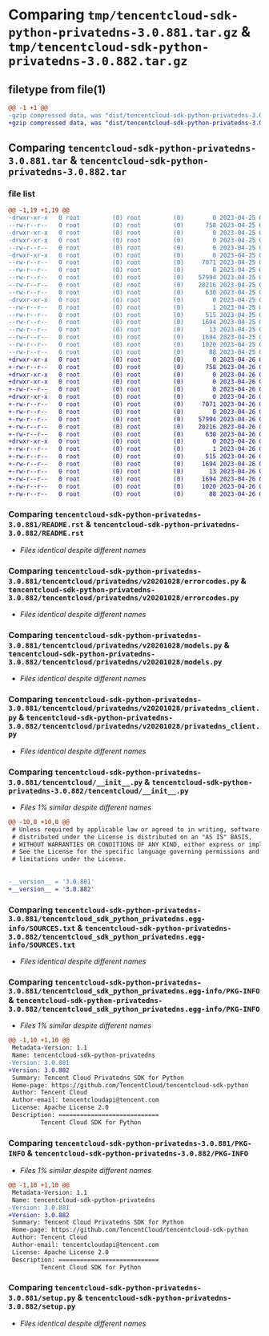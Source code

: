 # Comparing `tmp/tencentcloud-sdk-python-privatedns-3.0.881.tar.gz` & `tmp/tencentcloud-sdk-python-privatedns-3.0.882.tar.gz`

## filetype from file(1)

```diff
@@ -1 +1 @@
-gzip compressed data, was "dist/tencentcloud-sdk-python-privatedns-3.0.881.tar", last modified: Tue Apr 25 00:47:11 2023, max compression
+gzip compressed data, was "dist/tencentcloud-sdk-python-privatedns-3.0.882.tar", last modified: Wed Apr 26 03:43:36 2023, max compression
```

## Comparing `tencentcloud-sdk-python-privatedns-3.0.881.tar` & `tencentcloud-sdk-python-privatedns-3.0.882.tar`

### file list

```diff
@@ -1,19 +1,19 @@
-drwxr-xr-x   0 root         (0) root         (0)        0 2023-04-25 00:47:11.000000 tencentcloud-sdk-python-privatedns-3.0.881/
--rw-r--r--   0 root         (0) root         (0)      758 2023-04-25 00:47:11.000000 tencentcloud-sdk-python-privatedns-3.0.881/README.rst
-drwxr-xr-x   0 root         (0) root         (0)        0 2023-04-25 00:47:11.000000 tencentcloud-sdk-python-privatedns-3.0.881/tencentcloud/
-drwxr-xr-x   0 root         (0) root         (0)        0 2023-04-25 00:47:11.000000 tencentcloud-sdk-python-privatedns-3.0.881/tencentcloud/privatedns/
--rw-r--r--   0 root         (0) root         (0)        0 2023-04-25 00:47:11.000000 tencentcloud-sdk-python-privatedns-3.0.881/tencentcloud/privatedns/__init__.py
-drwxr-xr-x   0 root         (0) root         (0)        0 2023-04-25 00:47:11.000000 tencentcloud-sdk-python-privatedns-3.0.881/tencentcloud/privatedns/v20201028/
--rw-r--r--   0 root         (0) root         (0)     7071 2023-04-25 00:47:11.000000 tencentcloud-sdk-python-privatedns-3.0.881/tencentcloud/privatedns/v20201028/errorcodes.py
--rw-r--r--   0 root         (0) root         (0)        0 2023-04-25 00:47:11.000000 tencentcloud-sdk-python-privatedns-3.0.881/tencentcloud/privatedns/v20201028/__init__.py
--rw-r--r--   0 root         (0) root         (0)    57994 2023-04-25 00:47:11.000000 tencentcloud-sdk-python-privatedns-3.0.881/tencentcloud/privatedns/v20201028/models.py
--rw-r--r--   0 root         (0) root         (0)    20216 2023-04-25 00:47:11.000000 tencentcloud-sdk-python-privatedns-3.0.881/tencentcloud/privatedns/v20201028/privatedns_client.py
--rw-r--r--   0 root         (0) root         (0)      630 2023-04-25 00:47:11.000000 tencentcloud-sdk-python-privatedns-3.0.881/tencentcloud/__init__.py
-drwxr-xr-x   0 root         (0) root         (0)        0 2023-04-25 00:47:11.000000 tencentcloud-sdk-python-privatedns-3.0.881/tencentcloud_sdk_python_privatedns.egg-info/
--rw-r--r--   0 root         (0) root         (0)        1 2023-04-25 00:47:11.000000 tencentcloud-sdk-python-privatedns-3.0.881/tencentcloud_sdk_python_privatedns.egg-info/dependency_links.txt
--rw-r--r--   0 root         (0) root         (0)      515 2023-04-25 00:47:11.000000 tencentcloud-sdk-python-privatedns-3.0.881/tencentcloud_sdk_python_privatedns.egg-info/SOURCES.txt
--rw-r--r--   0 root         (0) root         (0)     1694 2023-04-25 00:47:11.000000 tencentcloud-sdk-python-privatedns-3.0.881/tencentcloud_sdk_python_privatedns.egg-info/PKG-INFO
--rw-r--r--   0 root         (0) root         (0)       13 2023-04-25 00:47:11.000000 tencentcloud-sdk-python-privatedns-3.0.881/tencentcloud_sdk_python_privatedns.egg-info/top_level.txt
--rw-r--r--   0 root         (0) root         (0)     1694 2023-04-25 00:47:11.000000 tencentcloud-sdk-python-privatedns-3.0.881/PKG-INFO
--rw-r--r--   0 root         (0) root         (0)     1020 2023-04-25 00:47:11.000000 tencentcloud-sdk-python-privatedns-3.0.881/setup.py
--rw-r--r--   0 root         (0) root         (0)       88 2023-04-25 00:47:11.000000 tencentcloud-sdk-python-privatedns-3.0.881/setup.cfg
+drwxr-xr-x   0 root         (0) root         (0)        0 2023-04-26 03:43:36.000000 tencentcloud-sdk-python-privatedns-3.0.882/
+-rw-r--r--   0 root         (0) root         (0)      758 2023-04-26 03:43:36.000000 tencentcloud-sdk-python-privatedns-3.0.882/README.rst
+drwxr-xr-x   0 root         (0) root         (0)        0 2023-04-26 03:43:36.000000 tencentcloud-sdk-python-privatedns-3.0.882/tencentcloud/
+drwxr-xr-x   0 root         (0) root         (0)        0 2023-04-26 03:43:36.000000 tencentcloud-sdk-python-privatedns-3.0.882/tencentcloud/privatedns/
+-rw-r--r--   0 root         (0) root         (0)        0 2023-04-26 03:43:36.000000 tencentcloud-sdk-python-privatedns-3.0.882/tencentcloud/privatedns/__init__.py
+drwxr-xr-x   0 root         (0) root         (0)        0 2023-04-26 03:43:36.000000 tencentcloud-sdk-python-privatedns-3.0.882/tencentcloud/privatedns/v20201028/
+-rw-r--r--   0 root         (0) root         (0)     7071 2023-04-26 03:43:36.000000 tencentcloud-sdk-python-privatedns-3.0.882/tencentcloud/privatedns/v20201028/errorcodes.py
+-rw-r--r--   0 root         (0) root         (0)        0 2023-04-26 03:43:36.000000 tencentcloud-sdk-python-privatedns-3.0.882/tencentcloud/privatedns/v20201028/__init__.py
+-rw-r--r--   0 root         (0) root         (0)    57994 2023-04-26 03:43:36.000000 tencentcloud-sdk-python-privatedns-3.0.882/tencentcloud/privatedns/v20201028/models.py
+-rw-r--r--   0 root         (0) root         (0)    20216 2023-04-26 03:43:36.000000 tencentcloud-sdk-python-privatedns-3.0.882/tencentcloud/privatedns/v20201028/privatedns_client.py
+-rw-r--r--   0 root         (0) root         (0)      630 2023-04-26 03:43:36.000000 tencentcloud-sdk-python-privatedns-3.0.882/tencentcloud/__init__.py
+drwxr-xr-x   0 root         (0) root         (0)        0 2023-04-26 03:43:36.000000 tencentcloud-sdk-python-privatedns-3.0.882/tencentcloud_sdk_python_privatedns.egg-info/
+-rw-r--r--   0 root         (0) root         (0)        1 2023-04-26 03:43:36.000000 tencentcloud-sdk-python-privatedns-3.0.882/tencentcloud_sdk_python_privatedns.egg-info/dependency_links.txt
+-rw-r--r--   0 root         (0) root         (0)      515 2023-04-26 03:43:36.000000 tencentcloud-sdk-python-privatedns-3.0.882/tencentcloud_sdk_python_privatedns.egg-info/SOURCES.txt
+-rw-r--r--   0 root         (0) root         (0)     1694 2023-04-26 03:43:36.000000 tencentcloud-sdk-python-privatedns-3.0.882/tencentcloud_sdk_python_privatedns.egg-info/PKG-INFO
+-rw-r--r--   0 root         (0) root         (0)       13 2023-04-26 03:43:36.000000 tencentcloud-sdk-python-privatedns-3.0.882/tencentcloud_sdk_python_privatedns.egg-info/top_level.txt
+-rw-r--r--   0 root         (0) root         (0)     1694 2023-04-26 03:43:36.000000 tencentcloud-sdk-python-privatedns-3.0.882/PKG-INFO
+-rw-r--r--   0 root         (0) root         (0)     1020 2023-04-26 03:43:36.000000 tencentcloud-sdk-python-privatedns-3.0.882/setup.py
+-rw-r--r--   0 root         (0) root         (0)       88 2023-04-26 03:43:36.000000 tencentcloud-sdk-python-privatedns-3.0.882/setup.cfg
```

### Comparing `tencentcloud-sdk-python-privatedns-3.0.881/README.rst` & `tencentcloud-sdk-python-privatedns-3.0.882/README.rst`

 * *Files identical despite different names*

### Comparing `tencentcloud-sdk-python-privatedns-3.0.881/tencentcloud/privatedns/v20201028/errorcodes.py` & `tencentcloud-sdk-python-privatedns-3.0.882/tencentcloud/privatedns/v20201028/errorcodes.py`

 * *Files identical despite different names*

### Comparing `tencentcloud-sdk-python-privatedns-3.0.881/tencentcloud/privatedns/v20201028/models.py` & `tencentcloud-sdk-python-privatedns-3.0.882/tencentcloud/privatedns/v20201028/models.py`

 * *Files identical despite different names*

### Comparing `tencentcloud-sdk-python-privatedns-3.0.881/tencentcloud/privatedns/v20201028/privatedns_client.py` & `tencentcloud-sdk-python-privatedns-3.0.882/tencentcloud/privatedns/v20201028/privatedns_client.py`

 * *Files identical despite different names*

### Comparing `tencentcloud-sdk-python-privatedns-3.0.881/tencentcloud/__init__.py` & `tencentcloud-sdk-python-privatedns-3.0.882/tencentcloud/__init__.py`

 * *Files 1% similar despite different names*

```diff
@@ -10,8 +10,8 @@
 # Unless required by applicable law or agreed to in writing, software
 # distributed under the License is distributed on an "AS IS" BASIS,
 # WITHOUT WARRANTIES OR CONDITIONS OF ANY KIND, either express or implied.
 # See the License for the specific language governing permissions and
 # limitations under the License.
 
 
-__version__ = '3.0.881'
+__version__ = '3.0.882'
```

### Comparing `tencentcloud-sdk-python-privatedns-3.0.881/tencentcloud_sdk_python_privatedns.egg-info/SOURCES.txt` & `tencentcloud-sdk-python-privatedns-3.0.882/tencentcloud_sdk_python_privatedns.egg-info/SOURCES.txt`

 * *Files identical despite different names*

### Comparing `tencentcloud-sdk-python-privatedns-3.0.881/tencentcloud_sdk_python_privatedns.egg-info/PKG-INFO` & `tencentcloud-sdk-python-privatedns-3.0.882/tencentcloud_sdk_python_privatedns.egg-info/PKG-INFO`

 * *Files 1% similar despite different names*

```diff
@@ -1,10 +1,10 @@
 Metadata-Version: 1.1
 Name: tencentcloud-sdk-python-privatedns
-Version: 3.0.881
+Version: 3.0.882
 Summary: Tencent Cloud Privatedns SDK for Python
 Home-page: https://github.com/TencentCloud/tencentcloud-sdk-python
 Author: Tencent Cloud
 Author-email: tencentcloudapi@tencent.com
 License: Apache License 2.0
 Description: ============================
         Tencent Cloud SDK for Python
```

### Comparing `tencentcloud-sdk-python-privatedns-3.0.881/PKG-INFO` & `tencentcloud-sdk-python-privatedns-3.0.882/PKG-INFO`

 * *Files 1% similar despite different names*

```diff
@@ -1,10 +1,10 @@
 Metadata-Version: 1.1
 Name: tencentcloud-sdk-python-privatedns
-Version: 3.0.881
+Version: 3.0.882
 Summary: Tencent Cloud Privatedns SDK for Python
 Home-page: https://github.com/TencentCloud/tencentcloud-sdk-python
 Author: Tencent Cloud
 Author-email: tencentcloudapi@tencent.com
 License: Apache License 2.0
 Description: ============================
         Tencent Cloud SDK for Python
```

### Comparing `tencentcloud-sdk-python-privatedns-3.0.881/setup.py` & `tencentcloud-sdk-python-privatedns-3.0.882/setup.py`

 * *Files identical despite different names*

